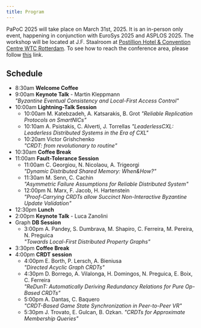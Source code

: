 ```yaml
---
title: Program
---
```


PaPoC 2025 will take place on March 31st, 2025.
It is an in-person only event, happening in conjunction with EuroSys 2025 and ASPLOS 2025.
The workshop will be located at J.F. Staalroom at [Postillion Hotel & Convention Centre WTC Rotterdam](https://maps.app.goo.gl/XbHpJ15Mfq3UN9Vv8).
To see how to reach the conference area, please follow [this](https://2025.eurosys.org/venue.html) link.

## Schedule

* 8:30am **Welcome Coffee**
* 9:00am **Keynote Talk** -  Martin Kleppmann  
*"Byzantine Eventual Consistency and Local-First Access Control"*
* 10:00am **Lightning-Talk Session**
	* 10:00am M. Katebzadeh, A. Katsarakis, B. Grot  *"Reliable Replication Protocols on SmartNICs"*
	* 10:10am A. Psistakis, C. Alverti, J. Torrellas  *"LeaderlessCXL: Leaderless Distributed Systems in the Era of CXL"* 
	* 10:20am Victor Grishchenko  
	*"CRDT: from revolutionary to routine"*
* 10:30am **Coffee Break**
* 11:00am **Fault-Tolerance Session**
	* 11:00am C. Georgiou, N. Nicolaou, A. Trigeorgi  
     *"Dynamic Distributed Shared Memory: When&How?"*
	* 11:30am M. Senn, C. Cachin  
	*"Asymmetric Failure Assumptions for Reliable Distributed System"*
	* 12:00pm N. Marx, F. Jacob, H. Hartenstein  
	*"Proof-Carrying CRDTs allow Succinct Non-Interactive Byzantine Update Validation"*
* 12:30pm **Lunch**
* 2:00pm **Keynote Talk** - Luca Zanolini
* Graph **DB Session**
	* 3:00pm A. Pandey, S. Dumbrava, M. Shapiro, C. Ferreira, M. Pereira, N. Preguica  
	*"Towards Local-First Distributed Property Graphs"*
* 3:30pm **Coffee Break**
* 4:00pm **CRDT session**
	* 4:00pm E. Borth, P. Lersch, A. Bieniusa  
*"Directed Acyclic Graph CRDTs"* 
	* 4:30pm D. Borrego, A. Vilalonga, H. Domingos, N. Preguica, E. Boix, C. Ferreira  
	*"ReDunT: Automatically Deriving Redundancy Relations for Pure Op-Based CRDTs"* 
	* 5:00pm A. Dantas, C. Baquero  
	*"CRDT-Based Game State Synchronization in Peer-to-Peer VR"*
	* 5:30pm J. Trovato, E. Gulcan, B. Ozkan. 
	*"CRDTs for Approximate Membership Queries"*




